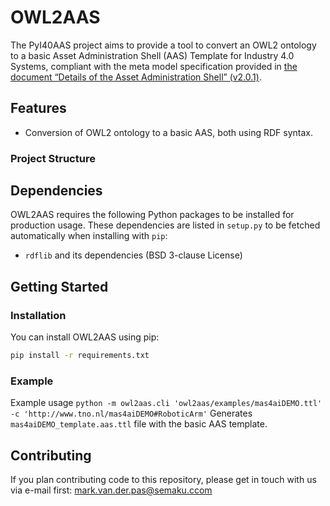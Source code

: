 # OWL2AAS

The PyI40AAS project aims to provide a tool to convert an OWL2 ontology to a basic Asset Administration Shell (AAS) Template for Industry 4.0 Systems,
compliant with the meta model specification provided in
[the document “Details of the Asset Administration Shell” (v2.0.1)](https://www.plattform-i40.de/PI40/Redaktion/DE/Downloads/Publikation/Details-of-the-Asset-Administration-Shell-Part1.html).


## Features

* Conversion of OWL2 ontology to a basic AAS, both using RDF syntax.


### Project Structure


<!-- ## License -->


## Dependencies

OWL2AAS requires the following Python packages to be installed for production usage. These dependencies are listed in
`setup.py` to be fetched automatically when installing with `pip`:
* `rdflib` and its dependencies (BSD 3-clause License)


## Getting Started

### Installation

You can install OWL2AAS using pip:

```bash
pip install -r requirements.txt
```


### Example

Example usage `python -m owl2aas.cli 'owl2aas/examples/mas4aiDEMO.ttl' -c 'http://www.tno.nl/mas4aiDEMO#RoboticArm'`
Generates `mas4aiDEMO_template.aas.ttl` file with the basic AAS template.

## Contributing

If you plan contributing code to this repository, please get in touch with us via e-mail first: mark.van.der.pas@semaku.ccom


<!-- ### Codestyle and Testing

Our code follows the [PEP 8 -- Style Guide for Python Code](https://www.python.org/dev/peps/pep-0008/).
Additionally, we use [PEP 484 -- Type Hints](https://www.python.org/dev/peps/pep-0484/) throughout the code to enable type checking the code.


### Contribute Code/Patches

TBD -->